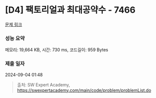 # [D4] 팩토리얼과 최대공약수 - 7466 

[문제 링크](https://swexpertacademy.com/main/code/problem/problemDetail.do?contestProbId=AWnghFyq9eMDFAQU) 

### 성능 요약

메모리: 19,664 KB, 시간: 730 ms, 코드길이: 959 Bytes

### 제출 일자

2024-09-04 01:48



> 출처: SW Expert Academy, https://swexpertacademy.com/main/code/problem/problemList.do